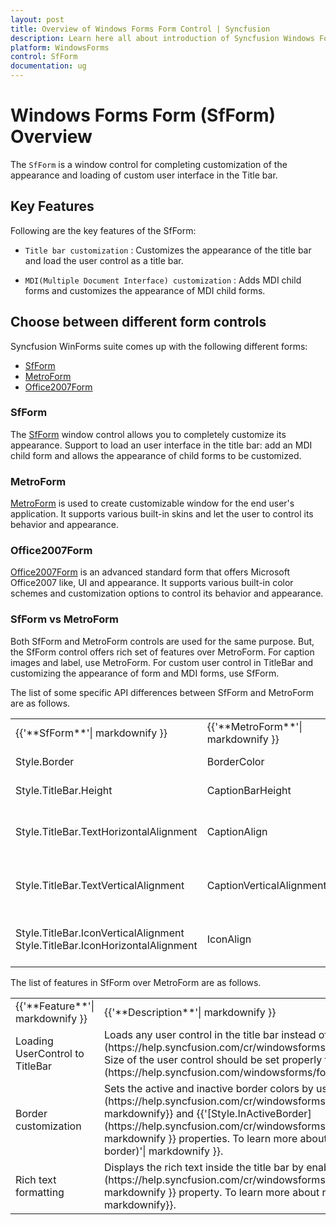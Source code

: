```yaml
---
layout: post
title: Overview of Windows Forms Form Control | Syncfusion
description: Learn here all about introduction of Syncfusion Windows Forms Form (SfForm) control, its elements, and more details.
platform: WindowsForms
control: SfForm
documentation: ug
---
```


# Windows Forms Form (SfForm) Overview

The `SfForm` is a window control for completing customization of the appearance and loading of custom user interface in the Title bar.

## Key Features

Following are the key features of the SfForm:

* `Title bar customization` : Customizes the appearance of the title bar and load the user control as a title bar.

* `MDI(Multiple Document Interface) customization` : Adds MDI child forms and customizes the appearance of MDI child forms.


## Choose between different form controls

Syncfusion WinForms suite comes up with the following different forms:

* [SfForm](https://www.syncfusion.com/winforms-ui-controls/form)
* [MetroForm](https://www.syncfusion.com/winforms-ui-controls/metroform)
* [Office2007Form](https://www.syncfusion.com/winforms-ui-controls/office2007form)

### SfForm

The [SfForm](https://help.syncfusion.com/windowsforms/form/overview) window control allows you to completely customize its appearance. Support to load an user interface in the title bar: add an MDI child form and allows the appearance of child forms to be customized.

### MetroForm

[MetroForm](https://help.syncfusion.com/windowsforms/metro-form/overview) is used to create customizable window for the end user's application. It supports various built-in skins and let the user to control its behavior and appearance.

### Office2007Form

[Office2007Form](https://help.syncfusion.com/windowsforms/office2007form/overview) is an advanced standard form that offers Microsoft Office2007 like, UI and appearance. It supports various built-in color schemes and customization options to control its behavior and appearance.

### SfForm vs MetroForm

Both SfForm and MetroForm controls are used for the same purpose. But, the SfForm control offers rich set of features over MetroForm. For caption images and label, use MetroForm. For custom user control in TitleBar and customizing the appearance of form and MDI forms, use SfForm.

The list of some specific API differences between SfForm and MetroForm are as follows.

<table>
<tr>
<td>
{{'**SfForm**'| markdownify }}
</td>
<td>
{{'**MetroForm**'| markdownify }}
</td>
<td>
{{'**Description**'| markdownify }}
</td>
</tr>
<tr>
<td>
Style.Border
</td>
<td>
BorderColor
</td>
<td>
Changes the color of the border. 
</td>
</tr>
<tr>
<td>
Style.TitleBar.Height
</td>
<td>
CaptionBarHeight
</td>
<td>
Increases the title or caption bar height.
</td>
</tr>
<tr>
<td>
Style.TitleBar.TextHorizontalAlignment
</td>
<td>
CaptionAlign
</td>
<td>
Displays the text on the title or caption bar that can be aligned horizontally.
</td>
</tr>
<tr>
<td>
Style.TitleBar.TextVerticalAlignment
</td>
<td>
CaptionVerticalAlignment
</td>
<td>
Displays the text on the title or caption bar that can be aligned vertically.
</td>
</tr>
<tr>
<td>
Style.TitleBar.IconVerticalAlignment
Style.TitleBar.IconHorizontalAlignment
</td>
<td>
IconAlign
</td>
<td>
Displays the icon that can be aligned horizontally or vertically.
</td>
</tr>
</table>

The list of features in SfForm over MetroForm are as follows.

<table>
<tr>
<td>
{{'**Feature**'| markdownify }}
</td>
<td>
{{'**Description**'| markdownify }}
</td>
</tr>
<tr>
<td>
Loading UserControl to TitleBar
</td>
<td>
Loads any user control in the title bar instead of text by using the {{'[TitleBarTextControl](https://help.syncfusion.com/cr/windowsforms/Syncfusion.WinForms.Controls.SfForm.html#Syncfusion_WinForms_Controls_SfForm_TitleBarTextControl)'| markdownify }} property. Size of the user control should be set properly to fit the control within the title bar. To learn more about loading user control to TitleBar in SfForm, refer to {{'[here](https://help.syncfusion.com/windowsforms/form/titlebar#loading-user-control-to-the-title-bar)'| markdownify }}.

</td>
</tr>
<tr>
<td>
Border customization
</td>
<td>
Sets the active and inactive border colors by using the {{'[Style.Border](https://help.syncfusion.com/cr/windowsforms/Syncfusion.WinForms.Controls.Styles.FormVisualStyle.html#Syncfusion_WinForms_Controls_Styles_FormVisualStyle_Border)'| markdownify}} and {{'[Style.InActiveBorder](https://help.syncfusion.com/cr/windowsforms/Syncfusion.WinForms.Controls.Styles.FormVisualStyle.html#Syncfusion_WinForms_Controls_Styles_FormVisualStyle_InactiveBorder)'| markdownify }} properties. To learn more about border customization in SfForm, refer to {{'[here](https://help.syncfusion.com/windowsforms/form/formcustomization#form-border)'| markdownify }}.

</td>
</tr>
<tr>
<td>
Rich text formatting
</td>
<td>
Displays the rich text inside the title bar by enabling the {{'[AllowRichText](https://help.syncfusion.com/cr/windowsforms/Syncfusion.WinForms.Controls.Styles.TitleBarStyleInfo.html#Syncfusion_WinForms_Controls_Styles_TitleBarStyleInfo_AllowRichText)'| markdownify }} property. To learn more about rich text formatting in SfForm, refer to {{'[here](https://help.syncfusion.com/windowsforms/form/titlebar#rich-text-formatting)'| markdownify}}.

</td>
</tr>
</table>
